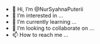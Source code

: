 - 👋 Hi, I’m @NurSyahnaPuterii
- 👀 I’m interested in ...
- 🌱 I’m currently learning ...
- 💞️ I’m looking to collaborate on ...
- 📫 How to reach me ...

<!---
NurSyahnaPuterii/NurSyahnaPuterii is a ✨ special ✨ repository because its `README.md` (this file) appears on your GitHub profile.
You can click the Preview link to take a look at your changes.
--->
